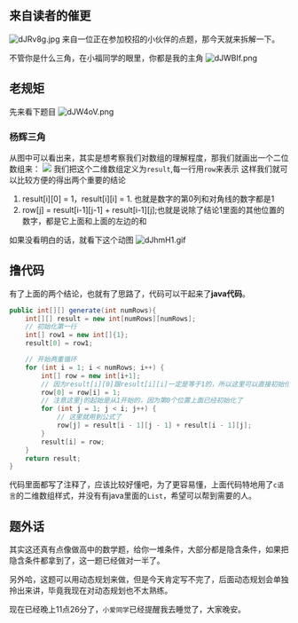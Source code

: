 ## 来自读者的催更
![dJRv8g.jpg](https://s1.ax1x.com/2020/08/20/dJRv8g.jpg)
来自一位正在参加校招的小伙伴的点题，那今天就来拆解一下。

不管你是什么三角，在小福同学的眼里，你都是我的主角
![dJWBIf.png](https://s1.ax1x.com/2020/08/20/dJWBIf.png)

## 老规矩
先来看下题目
![dJW4oV.png](https://s1.ax1x.com/2020/08/20/dJW4oV.png)

### 杨辉三角
从图中可以看出来，其实是想考察我们对数组的理解程度，那我们就画出一个二位数组来：
![](https://imgkr2.cn-bj.ufileos.com/5f028ea8-1009-4dfc-ba78-e2fa384355f7.png?UCloudPublicKey=TOKEN_8d8b72be-579a-4e83-bfd0-5f6ce1546f13&Signature=el9MBMZeTdCHeNshChh383WzrPY%253D&Expires=1598022804)
我们把这个二维数组定义为`result`,每一行用`row`来表示 这样我们就可以比较方便的得出两个重要的结论
1. result[i][0] = 1，result[i][i] = 1. 也就是数字的第0列和对角线的数字都是1
2. row[j] = result[i-1][j-1] + result[i-1][j];也就是说除了结论1里面的其他位置的数字，都是它上面和上面的左边的和

如果没看明白的话，就看下这个动图
![dJhmH1.gif](https://s1.ax1x.com/2020/08/20/dJhmH1.gif)

## 撸代码
有了上面的两个结论，也就有了思路了，代码可以干起来了**java代码**。

```java
public int[][] generate(int numRows){
    int[][] result = new int[numRows][numRows];
    // 初始化第一行
    int[] row1 = new int[]{1};
    result[0] = row1;

    // 开始两重循环
    for (int i = 1; i < numRows; i++) {
        int[] row = new int[i+1];
        // 因为result[i][0]跟result[i][i]一定是等于1的，所以这里可以直接初始化了
        row[0] = row[i] = 1;
        // 注意这里j的起始是从1开始的，因为第0个位置上面已经初始化了
        for (int j = 1; j < i; j++) {
            // 这里就用到公式了
            row[j] = result[i - 1][j - 1] + result[i - 1][j];
        }
        result[i] = row;
    }
    return result;
}
```
代码里面都写了注释了，应该比较好懂吧，为了更容易懂，上面代码特地用了`c语言`的二维数组样式，并没有有java里面的`List`，希望可以帮到需要的人。


## 题外话
其实这还真有点像做高中的数学题，给你一堆条件，大部分都是隐含条件，如果把隐含条件都拿到了，这一题已经做对一半了。

另外哈，这题可以用动态规划来做，但是今天肯定写不完了，后面动态规划会单独拎出来讲，毕竟我现在对动态规划也不太熟练。

现在已经晚上11点26分了，`小爱同学`已经提醒我去睡觉了，大家晚安。



